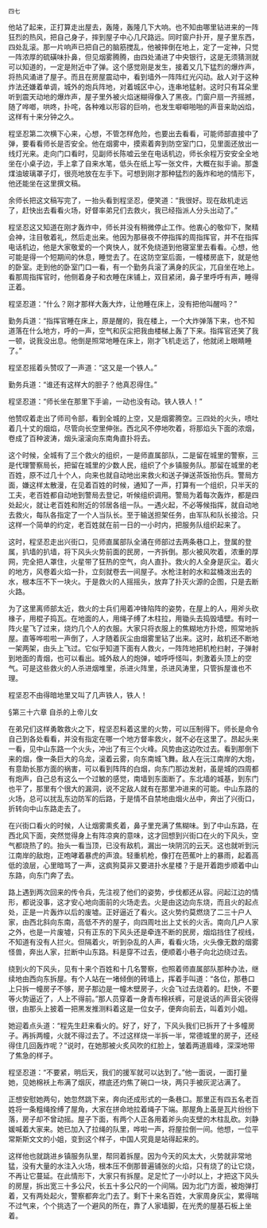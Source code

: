     四七 

   他站了起来，正打算走出屋去，轰隆，轰隆几下大响。也不知由哪里钻进来的一阵狂烈的热风，把自己身子，摔到屋子中心几尺路远。同时窗户扑开，屋子里东西，四处乱滚。那一片响声已把自己的脑筋搅乱，他被摔倒在地上，定了一定神，只觉一阵浓厚的硫磺味扑鼻，但见烟雾腾腾，由四处涌进了中央银行，这是无须猜测就可以知道的，一定是附近中了弹。这个感觉刚是发生，接着又几下猛烈的爆炸声，将热风涌进了屋子。而且在房屋震动中，看到墙外一阵阵红光闪动。敌人对于这种炸法还嫌着单调，城外的炮兵阵地，对着城区中心，连串地猛射。这时只有耳朵里听到震天动地的爆炸声，屋子里外被火焰迷糊得像入了黑夜。门窗户扇一齐摇撼，随了哗啷，哄咚，扑咤，各种难以形容的巨响，也发生噼噼啪啪的声音来助凶焰，这样有十来分钟之久。

   程坚忍第二次横下心来，心想，不管怎样危险，也要出去看看，可能师部直接中了弹，要看看师长是否安全。他在烟雾中，摸索着奔到防空室门口，见里面还放出一线灯光来。走向门口看时，见副师长陈嘘云坐在电话机边，师长余程万安安全全地坐在小桌子边，手上拿了自来水笔，低头在纸上写一张文件，大概在拟手谕。那盏煤油玻璃罩子灯，很亮地放在左手下。可想到刚才那种猛烈的轰炸和地的情形下，他还能坐在这里撰文稿。

   余师长把这文稿写完了，一抬头看到程坚忍，便笑道：“我很好。现在敌机走远了，赶快出去看看火场，好督率弟兄们去救火，我已经指派人分头出动了。”

   程坚忍这又知道在刚才轰炸中，师长并没有稍微停止工作。他衷心的敬仰下，聚精会神，注目敬着礼，然后走出来。他因为那昼夜不停指挥的周指挥官，并不在指挥电话机边，他是大家敬爱的一个爽快人，就不免绕道到他寝室里去看看。心想，他可能是得一个短期间的休息，睡觉去了。在这防空室后面，一幢楼房底下，就是他的卧室。走到他的卧室门口一看，有一个勤务兵滚了满身的灰尘，兀自坐在地上。看那周指挥官时，他侧着身子和衣睡在床铺上，双目紧闭，鼻子里呼呼有声，睡得正着。

   程坚忍道：“什么？刚才那样大轰大炸，让他睡在床上，没有把他叫醒吗？”

   勤务兵道：“指挥官睡在床上，原是醒的，我在楼上，一个大炸弹落下来，也不知道落在什么地方，呼的一声，空气和灰尘把我由楼梯上轰了下来。指挥官还笑了我一顿，说我没出息。他倒是照常地睡在床上，刚才飞机走远了，他就闭上眼睛睡了。”

   程坚忍摇着头赞叹了一声道：“这又是一个铁人。”

   勤务兵道：“谁还有这样大的胆子？他真忍得住。”

   程坚忍道：“师长坐在那里下手谕，一动也没有动。铁人铁人！”

   他赞叹着走出了师司令部，看到全城的上空，又是烟雾腾空。三四处的火头，喷吐着几十丈的烟焰，尽管向长空里伸张。西北风不停地吹着，将那焰头下面的浓烟，卷成了百种波涛，烟头滚滚向东南角直扑将去。

   这个时候，全城有了三个救火的组织，一是师直属部队，二是留在城里的警察，三是代理警察局长，把留在城里的少数人民，组织了个乡镇服务队。那留在城里的老百姓，原不过几十个人，向来也就自动地出来救火和送子弹送茶饭抬伤兵。警局方面，嫌这样太散漫，在见着百姓的时候，通知了一声，打算有一个组织，只半天的工夫，老百姓都自动地到警局去登记，听候组织调用。警局为着每次轰炸，都是四处起火，就让老百姓和附近的邻居各组一队。一遇火起，不必等候指挥，就自动地去救火，每队各指定了一个人当队长。至于输送担架任务，由军队和队长接洽。只这样一个简单的约定，老百姓就在前一日的一小时内，把服务队组织起来了。

   这时，程坚忍走出兴街口，见师直属部队全涌在师部过去两条巷口上，登属的登属，扒墙的扒墙，将下风头火势前面的民房，一齐拆倒。那火被风吹着，浓重的厚网，完全把人罩住，火星带了狂热的空气，向人直扑。救火的人全身是灰尘。着火的地方，风卷着火焰一扑，立刻就卷去一间屋子。水枪注射的水和盆桶泼出去的水，根本压不下一块火。于是救火的人摇摇头，放弃了扑灭火源的企图，只是去断火路。

   为了这里离师部太近，救火的士兵们用着冲锋陷阵的姿势，在屋上的人，用斧头砍椽子，用棍子捣瓦。在地面的人，用绳子缚了木柱拉，用锄头去捣毁墙壁。有时一阵火星飞了过来，烧灼几个人的衣服。大家只将衣服上的焦糊地方扑熄，照常地拆屋。直等哗啦啦一声倒了，人才随着灰尘由烟雾里钻了出来。这时，敌机还不断地一架两架，由头上飞过。它似乎知道下面有人救火，一阵阵地把机枪扫射，子弹射到地面的青烟，也可以看出。城外敌人的炮弹，嘘呼呼怪叫，刺激着头顶上的空气。可是这些救火的人杀进烟堆里，杀进火阵里，杀进风涛里，只管拆屋谁也不理。

   程坚忍不由得暗地里又叫了几声铁人，铁人！

   §第三十六章 自杀的上帝儿女

   在弟兄们这样勇敢救火之下，程坚忍料着这里的火势，可以压制得下。师长是命令自己到各处看看，并没有指定在哪一个地方督率救火，就不必在这里了。昂起头来一看，见中山东路一个火头，冲出了有三个火峰。风势由这边吹过去。看到那倒下来的烟，像一条巨大的乌龙，滚着云雾，向东南城飞舞。敌人在沅江南岸的大炮，有意助长那方面的祸害，可以看到阵阵的白烟，向东门那边发射，虽是城的四周都有炮声，自己总有这么一个过敏的感觉，南墙到东面断了。东北墙的城基，到东门也平了，那里有个很大的漏洞，说不定敌人就有在那里冲进来的可能。中山东路的火场，总可以扰乱东边防军的后路，于是情不自禁地由烟火丛中，奔出了兴街口，折转向中山东路走去了。

   在兴街口看火的时候，人让烟雾熏炙着，鼻子里充满了焦糊味。到了中山东路，在西北风下面，突然觉得身上有阵凉爽的意味，这才回想到兴街口在火的下风头，空气都烧热了的。抬头一看当顶，已没有敌机，漏出一块阴沉的云天。这也就听到沅江南岸的敌炮，正咆哮着暴虎的声浪。轻重机枪，像打在芭蕉叶上的暴雨，起着高低的浪层，心里暗骂了一声，这疯狗莫非又要进扑水星楼？于是开着跑步顺着中山东路，向东门奔了去。

   路上遇到两次回来的传令兵，先注视了他们的姿势，步伐都还从容。问起江边的情形，都说没事，这才安心地向面前的火场走去。火是由这边向东烧，而且火的起点处，正是一片轰炸以后的废墟。正好逼近了看火。这火势约莫燃烧了二三十户人家，由西北斜向东南，高低不齐的屋子，向四周吐出上丈长的火舌。南向几户人家之外，也是一片废墟，只有正东的下风头还是牵连不断的民房，烟焰挡住了视线，不知道有没有人拦火。但隔着火，听到杂乱的人声，看看火场，火头像无数的烟雾怪兽，奔出人家，拦断中山东路。料是穿不过去，便顺着小巷子向北边绕过去。

   绕到火的下风头，见有十来个百姓和十几名警察，也照着师直属部队那种办法，继续地由西向东拆屋。有个人站在一堵倾倒的砖墙上，挥着手叫道：“各位，那巷口上只拆一幢房子不够，房子那边是一幢木壁房子，火会飞过去烧着的。赶快，不要等火势逼近了，人上不得前。”那人员穿着一身青布棉袄裤，可是说话的声音尖锐得很，由那头上披着一把黑发推测料着这是一位女子，便奔向前去，叫着刘小姐。

   她迎着点头道：“程先生赶来看火的。好了，好了，下风头我们已拆开了十多幢房子。再拆两幢，火就不得过去了。不过这样烧一半拆一半，常德城里的房子，还经得住几回轰炸呢？”说时，在她那被火炙风吹的红脸上，皱着两道眉峰，深深地带了焦急的样子。

   程坚忍道：“不要紧，明后天，我们的援军就可以达到了。”他一面说，一面打量她，见她棉袄上布满了烟灰，襟底还灼焦了碗口一块，两只手被灰泥沾满了。

   正想安慰她两句，她忽然跳下来，奔向还成形式的一条巷口。那里正有四五名老百姓将一条粗绳拴缚了屋角，大家在拼命地拉着绳子下端。那屋角上虽是瓦片纷纷下落，房子却不曾动摇。屋子下面，有两个人正各用着斧头向支壁的木柱乱砍。刘静媛喊着大家来。她已加入了拉绳的队里，哗啦一声，将屋拉倒一间。他想，一位平常斯斯文文的小姐，变到这个样子，中国人究竟是站得起来的。

   这样他也就跳进乡镇服务队里，帮同着拆屋。因为今天的风太大，火势就非常地猛，没有大量的水注入火场，根本压不倒那普遍铺张的火焰，只有烧了的让它烧，不再让它蔓延。在此情形下，大家只有拆屋。足足忙了一小时以上，才把这下风头的房屋，拆出宽三十多公尺，长五十多公尺的一个间隔。因为北门方面，被炮弹打着，又有两处起火，警察都奔北门去了。剩下十来名百姓，大家周身灰尘，累得喘不过气来，个个挑选了一个避风的所在，靠了人家墙脚，在光秃的屋基石板上坐着。

